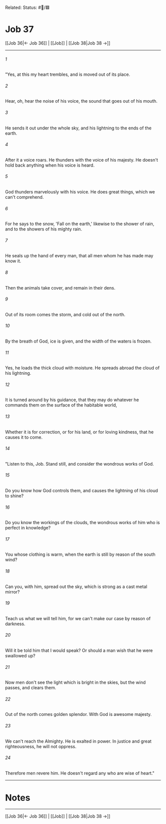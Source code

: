 Related:
Status: #📖/🟥
# Job 37

[[Job 36|← Job 36]] | [[Job]] | [[Job 38|Job 38 →]]
***



###### 1 
"Yes, at this my heart trembles, and is moved out of its place. 

###### 2 
Hear, oh, hear the noise of his voice, the sound that goes out of his mouth. 

###### 3 
He sends it out under the whole sky, and his lightning to the ends of the earth. 

###### 4 
After it a voice roars. He thunders with the voice of his majesty. He doesn't hold back anything when his voice is heard. 

###### 5 
God thunders marvelously with his voice. He does great things, which we can't comprehend. 

###### 6 
For he says to the snow, 'Fall on the earth,' likewise to the shower of rain, and to the showers of his mighty rain. 

###### 7 
He seals up the hand of every man, that all men whom he has made may know it. 

###### 8 
Then the animals take cover, and remain in their dens. 

###### 9 
Out of its room comes the storm, and cold out of the north. 

###### 10 
By the breath of God, ice is given, and the width of the waters is frozen. 

###### 11 
Yes, he loads the thick cloud with moisture. He spreads abroad the cloud of his lightning. 

###### 12 
It is turned around by his guidance, that they may do whatever he commands them on the surface of the habitable world, 

###### 13 
Whether it is for correction, or for his land, or for loving kindness, that he causes it to come. 

###### 14 
"Listen to this, Job. Stand still, and consider the wondrous works of God. 

###### 15 
Do you know how God controls them, and causes the lightning of his cloud to shine? 

###### 16 
Do you know the workings of the clouds, the wondrous works of him who is perfect in knowledge? 

###### 17 
You whose clothing is warm, when the earth is still by reason of the south wind? 

###### 18 
Can you, with him, spread out the sky, which is strong as a cast metal mirror? 

###### 19 
Teach us what we will tell him, for we can't make our case by reason of darkness. 

###### 20 
Will it be told him that I would speak? Or should a man wish that he were swallowed up? 

###### 21 
Now men don't see the light which is bright in the skies, but the wind passes, and clears them. 

###### 22 
Out of the north comes golden splendor. With God is awesome majesty. 

###### 23 
We can't reach the Almighty. He is exalted in power. In justice and great righteousness, he will not oppress. 

###### 24 
Therefore men revere him. He doesn't regard any who are wise of heart."

---
# Notes


***
[[Job 36|← Job 36]] | [[Job]] | [[Job 38|Job 38 →]]
